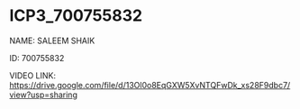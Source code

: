 # ICP3_700755832

NAME: SALEEM SHAIK

ID: 700755832

VIDEO LINK: https://drive.google.com/file/d/13Ol0o8EqGXW5XvNTQFwDk_xs28F9dbc7/view?usp=sharing
